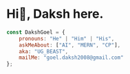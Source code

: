 # Hi👋, Daksh here.

```javascript
const DakshGoel = {
    pronouns: "He" | "Him" | "His",
    askMeAbout: ["AI", "MERN", "CP"],
    aka: "UG_BEAST",
    mailMe: "goel.daksh2008@gmail.com"
};
```
